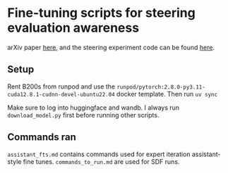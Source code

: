 # Fine-tuning scripts for steering evaluation awareness

arXiv paper [here](https://arxiv.org/abs/2510.20487), and the steering experiment code can be found [here](https://github.com/tim-hua-01/steering-eval-awareness-public). 

## Setup

Rent B200s from runpod and use the `runpod/pytorch:2.8.0-py3.11-cuda12.8.1-cudnn-devel-ubuntu22.04` docker template. Then run `uv sync`

Make sure to log into huggingface and wandb. I always run `download_model.py` first before running other scripts. 

## Commands ran

`assistant_fts.md` contains commands used for expert iteration assistant-style fine tunes. `commands_to_run.md` are used for SDF runs. 

